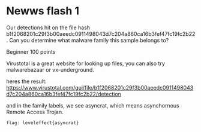 # Newws flash 1 

Our detections hit on the file hash b1f2068201c29f3b00aeedc0911498043d7c204a860ca16b3fef47fc19fc2b22. Can you determine what malware family this sample belongs to?

Beginner 
100 points 

Virustotal is a great website for looking up files, you can also try malwarebazaar or vx-underground.

heres the result:
https://www.virustotal.com/gui/file/b1f2068201c29f3b00aeedc0911498043d7c204a860ca16b3fef47fc19fc2b22/detection

and in the family labels, we see asyncrat, which means asynchornous Remote Access Trojan.

`flag: leveleffect{asyncrat}`

